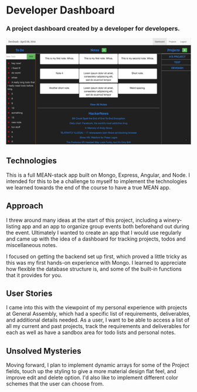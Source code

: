 # Developer Dashboard

### A project dashboard created by a developer for developers.

![DevDash Screenshot](/public/images/DevDash.png)

## Technologies

This is a full MEAN-stack app built on Mongo, Express, Angular, and Node.  I intended for this to be a challenge to myself to implement the technologies we learned towards the end of the course to have a true MEAN app.

## Approach

I threw around many ideas at the start of this project, including a winery-listing app and an app to organize group events both beforehand out during the event.  Ultimately I wanted to create an app that I would use regularly and came up with the idea of a dashboard for tracking projects, todos and miscellaneous notes.

I focused on getting the backend set up first, which proved a little tricky as this was my first hands-on experience with Mongo.  I learned to appreciate how flexible the database structure is, and some of the built-in functions that it provides for you.

## User Stories

I came into this with the viewpoint of my personal experience with projects at General Assembly, which had a specific list of requirements, deliverables, and additional details needed.  As a user, I want to be able to access a list of all my current and past projects, track the requirements and deliverables for each as well as have a sandbox area for todo lists and personal notes.

## Unsolved Mysteries

Moving forward, I plan to implement dynamic arrays for some of the Project fields, touch up the styling to give a more material design flat feel, and improve edit and delete option.  I'd also like to implement different color schemes that the user can choose from.
